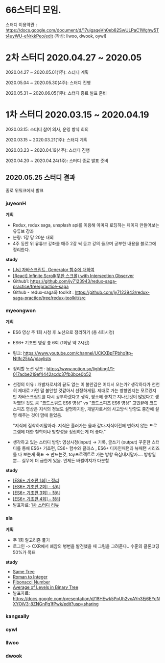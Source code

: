 # 66스터디 모임.

스터디 이용약관 : https://docs.google.com/document/d/17uigaqeVh0eb82SwULPaC1Wghw5Tt4uyWU-eNrkkPeo/edit (작성: Ilwoo, dwook, oywI)

# 2차 스터디 2020.04.27 ~ 2020.05
2020.04.27 ~ 2020.05.01(1주): 스터디 계획

2020.05.04 ~ 2020.05.30(4주): 스터디 진행

2020.05.31 ~ 2020.06.05(1주): 스터디 종료 발표 준비


# 1차 스터디 2020.03.15 ~ 2020.04.19
2020.03.15: 스터디 참여 의사, 운영 방식 회의

2020.03.15 ~ 2020.03.21(1주): 스터디 계획 

2020.03.23 ~ 2020.04.19(4주): 스터디 진행

2020.04.20 ~ 2020.04.24(1주): 스터디 종료 발표 준비  

## 2020.05.25 스터디 결과

종로 위워크에서 발표

### juyeonH

**계획**

* Redux, redux saga, unsplash api를 이용해 이미지 로딩하는 페이지 만들어보는 유튜브 강좌
* 분량: 1강 당 20분 내외
* 4주 동안 위 유튜브 강좌를 매주 2강 씩 듣고 강의 들으며 공부한 내용을 블로그에 정리한다.

**study** 

* [[Js] 자바스크립트, Generator 함수에 대하여](https://im-developer.tistory.com/193)
* [[React] Infinite Scroll(무한 스크롤) with Intersection Observer](https://im-developer.tistory.com/196)
* Github1: https://github.com/jy7123943/redux-saga-practice/tree/practice-saga
* Github - redux-saga와 toolkit : https://github.com/jy7123943/redux-saga-practice/tree/redux-toolkit/src

### myeongwon

**계획**

* ES6 영상 주 1회 시청 후 노션으로 정리하기 (총 4회시청)
* ES6+ 기초편 영상 총 6회 (1회당 약 2시간) 
* 링크: https://www.youtube.com/channel/UCKXBpFPbho1tp-Ntlfc25kA/playlists
* 정리할 노션 링크 : https://www.notion.so/lighting1/1-017acbe219ef4442acdc37fb3bce0b52
* 선정의 이유 :
  개발자로서의 끝도 없는 이 불안감은 어디서 오는가? 생각하다가 
  천천히 제대로 가면 덜 불안할 것같아서 선정하게됨.
  제대로 가는 방향인지는 모르겠지만 자바스크립트를 다시 공부하겠다고 생각, 평소에 놓치고 지나간것이 많았다고 생각했던 것도 큼
  "코드스쿼드 ES6 영상" vs "코드스피츠 ES6 영상" 고민끝에 코드스피츠 영상은 지식의 정보도 설명하지만, 개발자로서의 사고방식 방향도 중간에 설명 해주는 것이 맘에 들었음. 

  "지식에 집착하지말아라. 지식은 흘러가는 물과 같다.지식이전에 변하지 않는 프로그램에 대한 철학이나 방향성을 정립하는게 더 좋다."

* 생각하고 있는 스터디 방향:
  영상시청(input) → 기록, 글쓰기 (output)
  꾸준한 스터디를 통해 ES6+ 기초편, ES6+ 함수와 클래스 , ES6+ 디자인패턴과 뷰패턴 시리즈를 다 보는게 목표  → 만드는것, toy프로젝트로 가는 방향 
  욕심내지말자....
  방향일뿐... 실무에 더 급한게 있음. 언제든 바뀔여지가 다분함

**study**

* [[ES6+ 기초편 1회] - 정리](https://www.notion.so/ES6-1-d6fa88d96a6643bb9b0274555a95a63a)
* [[ES6+ 기초편 2회] - 정리](https://www.notion.so/ES6-2-dcbc2cb880814c848e04a5991554028f)
* [[ES6+ 기초편 3회] - 정리](https://www.notion.so/ES6-3-205c787861184752b9e10b97d5fff370)
* [[ES6+ 기초편 4회] - 정리](https://www.notion.so/ES6-4-2cafa177c56649258b23239806b9d73a)
* 발표자료: [1차 스터디 리뷰](https://www.notion.so/1-561c9704b49e4fcdbd775d630de1d63c)

### sla

**계획**

* 주 1회 알고리즘 풀기
* 로그인 -> CXR에서 폐암의 병변을 발견했을 때 그림을 그려준다.. 수준의 클론코딩 50%가 목표

**study**

* [Same Tree](https://github.com/fepocha/aigoo-pretty-algo/blob/master/05%20-%20Same%20Tree/seula-2020-03-29.md)
* [Roman to Integer](https://github.com/fepocha/aigoo-pretty-algo/tree/master/07%20-%20Roman%20to%20Integer)
* [Fibonacci Number](https://github.com/yami03/algorithm/blob/master/LeetCode/06%20-%20Fibonacci%20Number/fib.md)
* [Average of Levels in Binary Tree](https://github.com/fepocha/aigoo-pretty-algo/blob/master/09%20-%20Average%20of%20Levels%20in%20Binary%20Tree/seula-2020-04-19.md)
* 발표자료: https://docs.google.com/presentation/d/18HEwk5PpUh2vxAYn3Ej6EYcNXYOiV3-8ZNGnPq1fPwk/edit?usp=sharing

### kangsally

### oywI

### Ilwoo

### dwook
